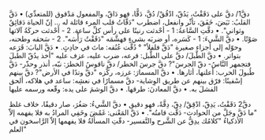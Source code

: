دقَّ1/ دقَّ على دَقَقْتُ، يَدُقّ، ادْقُقْ/ دُقَّ، دَقًّا، فهو دَاقّ، والمفعول مَدْقوق (للمتعدِّي)
• دَقَّ القلبُ: نَبَضَ، خَفَقَ، تأثّر وانفعل، اضطرب "دَقَّاتُ قلب المرء قائلة له … إنّ الحياة دَقائِقٌ وثواني".
• دقَّتِ السَّاعةُ:
1 - أحْدثت رنينًا على رأس كلِّ ساعة.
2 - أَحْدثت حركَةُ آلاتها صَوْتًا.
• دقَّ الشَّيءَ:
1 - كَسَره، أو ضربَه بشيءٍ فهشَّمَه "دَقَقْتُ رَأْسَه".
2 - سَحقه وطحنه، وحوّله إلى أجزاء صغيرة "دَقَّ فلفلاً" ° دُقَّت عُنُقه: ماتَ في حادِثٍ.
• دَقَّ البابَ: قَرَعه بتواتر.
• دقَّ الطَّبلَ/ دقَّ على الطَّبل: قرعه، ضرب عليه، عزف عليه "أخذ يدُقّ الطبلَ فتجمهر النَّاسُ- دقّ الجرسَ"? دقَّ جرسَ الخطر/ دقَّ ناقوسُ الخطرَ: نبّه، أنذر وحذّر- دَقَّ طُبولَ الحرب: أعلنها، أثارها.
• دقَّ المسمارَ: غرزه، ركَّزه "دقَّ وتدًا في الأرض"? دقَّ بينهم إسْفينًا: فرّق بينهم عن طريق الوِشاية- دقَّ مسمارًا في نعشِه: ساعد في هلاكه، ألحق الفشلَ به.
• دقَّ المعادنَ: طرقها.
• دقَّ الوشمَ على يده: وقّعه ورسمه عليها


دقَّ2 دَقَقْتُ، يَدِقّ، ادْقِقْ/ دِقّ، دِقَّةً، فهو دقيق
• دقَّ الشَّيءُ: صَغُرَ، صار دقيقًا، خلاف غلظ "ما دَقَّ وجَلَّ من الحوادث- دَقَّت قامتُه".
• دَقَّ المَعْنى: غَمُضَ وخَفِي المرادُ به فلا يفهمه إلاّ الأذكياءُ "كلامُك يدِقُّ عن الشَّرح والتَّفسير- دقّتِ المسألةُ فلا يفهمها إلاّ الرَّاسخون في العلم"